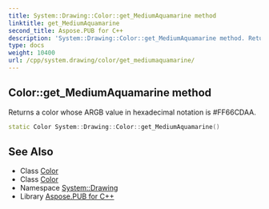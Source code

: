 ```yaml
---
title: System::Drawing::Color::get_MediumAquamarine method
linktitle: get_MediumAquamarine
second_title: Aspose.PUB for C++
description: 'System::Drawing::Color::get_MediumAquamarine method. Returns a color whose ARGB value in hexadecimal notation is #FF66CDAA in C++.'
type: docs
weight: 10400
url: /cpp/system.drawing/color/get_mediumaquamarine/
---
```

## Color::get_MediumAquamarine method


Returns a color whose ARGB value in hexadecimal notation is #FF66CDAA.

```cpp
static Color System::Drawing::Color::get_MediumAquamarine()
```

## See Also

* Class [Color](../)
* Class [Color](../)
* Namespace [System::Drawing](../../)
* Library [Aspose.PUB for C++](../../../)
